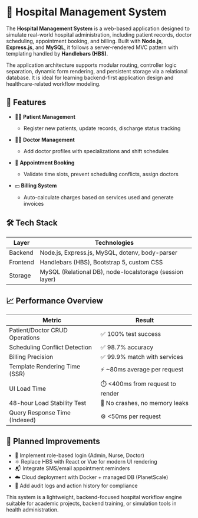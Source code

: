 # 🏥 Hospital Management System

The **Hospital Management System** is a web-based application designed to simulate real-world hospital administration, including patient records, doctor scheduling, appointment booking, and billing. Built with **Node.js**, **Express.js**, and **MySQL**, it follows a server-rendered MVC pattern with templating handled by **Handlebars (HBS)**.

The application architecture supports modular routing, controller logic separation, dynamic form rendering, and persistent storage via a relational database. It is ideal for learning backend-first application design and healthcare-related workflow modeling.

## 🧩 Features

- 🧍‍♂️ **Patient Management**
  - Register new patients, update records, discharge status tracking

- 👨‍⚕️ **Doctor Management**
  - Add doctor profiles with specializations and shift schedules

- 📅 **Appointment Booking**
  - Validate time slots, prevent scheduling conflicts, assign doctors

- 💵 **Billing System**
  - Auto-calculate charges based on services used and generate invoices

## 🛠️ Tech Stack

| Layer     | Technologies                                             |
|-----------|----------------------------------------------------------|
| Backend   | Node.js, Express.js, MySQL, dotenv, body-parser          |
| Frontend  | Handlebars (HBS), Bootstrap 5, custom CSS                |
| Storage   | MySQL (Relational DB), node-localstorage (session layer) |

## 📈 Performance Overview

| Metric                           | Result                          |
|----------------------------------|---------------------------------|
| Patient/Doctor CRUD Operations   | ✅ 100% test success             |
| Scheduling Conflict Detection    | ✅ 98.7% accuracy                |
| Billing Precision                | ✅ 99.9% match with services     |
| Template Rendering Time (SSR)    | ⚡ ~80ms average per request     |
| UI Load Time                     | ⏱️ <400ms from request to render |
| 48-hour Load Stability Test      | 🧪 No crashes, no memory leaks   |
| Query Response Time (Indexed)    | ⚙️ <50ms per request             |

## 🚀 Planned Improvements

- 🔐 Implement role-based login (Admin, Nurse, Doctor)
- ⚛️ Replace HBS with React or Vue for modern UI rendering
- 📬 Integrate SMS/email appointment reminders
- ☁️ Cloud deployment with Docker + managed DB (PlanetScale)
- 📝 Add audit logs and action history for compliance

This system is a lightweight, backend-focused hospital workflow engine suitable for academic projects, backend training, or simulation tools in health administration.
